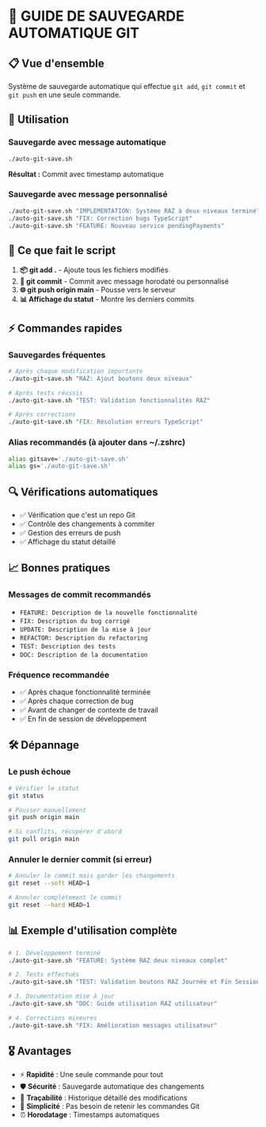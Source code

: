 # 🔄 GUIDE DE SAUVEGARDE AUTOMATIQUE GIT

## 📋 Vue d'ensemble
Système de sauvegarde automatique qui effectue `git add`, `git commit` et `git push` en une seule commande.

## 🚀 Utilisation

### Sauvegarde avec message automatique
```bash
./auto-git-save.sh
```
**Résultat :** Commit avec timestamp automatique

### Sauvegarde avec message personnalisé
```bash
./auto-git-save.sh "IMPLEMENTATION: Système RAZ à deux niveaux terminé"
./auto-git-save.sh "FIX: Correction bugs TypeScript"
./auto-git-save.sh "FEATURE: Nouveau service pendingPayments"
```

## 🎯 Ce que fait le script

1. **📦 git add .** - Ajoute tous les fichiers modifiés
2. **💾 git commit** - Commit avec message horodaté ou personnalisé  
3. **🌐 git push origin main** - Pousse vers le serveur
4. **📊 Affichage du statut** - Montre les derniers commits

## ⚡ Commandes rapides

### Sauvegardes fréquentes
```bash
# Après chaque modification importante
./auto-git-save.sh "RAZ: Ajout boutons deux niveaux"

# Après tests réussis
./auto-git-save.sh "TEST: Validation fonctionnalités RAZ"

# Après corrections
./auto-git-save.sh "FIX: Résolution erreurs TypeScript"
```

### Alias recommandés (à ajouter dans ~/.zshrc)
```bash
alias gitsave='./auto-git-save.sh'
alias gs='./auto-git-save.sh'
```

## 🔍 Vérifications automatiques

- ✅ Vérification que c'est un repo Git
- ✅ Contrôle des changements à commiter  
- ✅ Gestion des erreurs de push
- ✅ Affichage du statut détaillé

## 📈 Bonnes pratiques

### Messages de commit recommandés
- `FEATURE: Description de la nouvelle fonctionnalité`
- `FIX: Description du bug corrigé`
- `UPDATE: Description de la mise à jour`
- `REFACTOR: Description du refactoring`
- `TEST: Description des tests`
- `DOC: Description de la documentation`

### Fréquence recommandée
- ✅ Après chaque fonctionnalité terminée
- ✅ Après chaque correction de bug
- ✅ Avant de changer de contexte de travail
- ✅ En fin de session de développement

## 🛠️ Dépannage

### Le push échoue
```bash
# Vérifier le statut
git status

# Pousser manuellement
git push origin main

# Si conflits, récupérer d'abord
git pull origin main
```

### Annuler le dernier commit (si erreur)
```bash
# Annuler le commit mais garder les changements
git reset --soft HEAD~1

# Annuler complètement le commit
git reset --hard HEAD~1
```

## 📊 Exemple d'utilisation complète

```bash
# 1. Développement terminé
./auto-git-save.sh "FEATURE: Système RAZ deux niveaux complet"

# 2. Tests effectués  
./auto-git-save.sh "TEST: Validation boutons RAZ Journée et Fin Session"

# 3. Documentation mise à jour
./auto-git-save.sh "DOC: Guide utilisation RAZ utilisateur"

# 4. Corrections mineures
./auto-git-save.sh "FIX: Amélioration messages utilisateur"
```

## 🎖️ Avantages

- ⚡ **Rapidité** : Une seule commande pour tout
- 🛡️ **Sécurité** : Sauvegarde automatique des changements
- 📝 **Traçabilité** : Historique détaillé des modifications
- 🔄 **Simplicité** : Pas besoin de retenir les commandes Git
- ⏰ **Horodatage** : Timestamps automatiques
